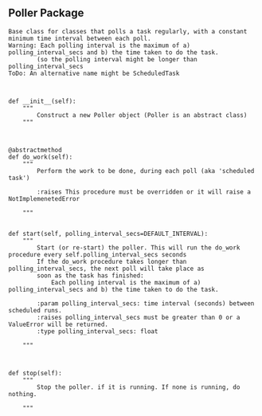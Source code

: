 
## Poller Package


    Base class for classes that polls a task regularly, with a constant minimum time interval between each poll.
    Warning: Each polling interval is the maximum of a) polling_interval_secs and b) the time taken to do the task.
            (so the polling interval might be longer than polling_interval_secs
    ToDo: An alternative name might be ScheduledTask



    def __init__(self):
        """
            Construct a new Poller object (Poller is an abstract class)
        """



    @abstractmethod
    def do_work(self):
        """
            Perform the work to be done, during each poll (aka 'scheduled task')

            :raises This procedure must be overridden or it will raise a NotImplemenetedError

        """


    def start(self, polling_interval_secs=DEFAULT_INTERVAL):
        """
            Start (or re-start) the poller. This will run the do_work procedure every self.polling_interval_secs seconds
            If the do_work procedure takes longer than polling_interval_secs, the next poll will take place as
            soon as the task has finished:
                Each polling interval is the maximum of a) polling_interval_secs and b) the time taken to do the task.

            :param polling_interval_secs: time interval (seconds) between scheduled runs.
            :raises polling_interval_secs must be greater than 0 or a ValueError will be returned.
            :type polling_interval_secs: float

        """

        

    def stop(self):
        """
            Stop the poller. if it is running. If none is running, do nothing.

        """

